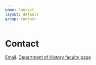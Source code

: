 ```yaml
---
name: Contact
layout: default
group: contact
---
```


<h1 class="page-header text-center"> Contact </h1>

[Email](mailto:ebpayne@olemiss.edu).
[Department of History faculty page](https://history.olemiss.edu/eva-payne/)